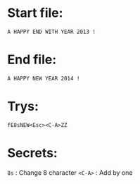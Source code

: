 # Start file:

```
A HAPPY END WITH YEAR 2013 !
```


# End file:

```
A HAPPY NEW YEAR 2014 !
```


# Trys:

```
fE8sNEW<Esc><C-A>ZZ
```


# Secrets:
`8s`    : Change 8 character
`<C-A>` : Add by one
